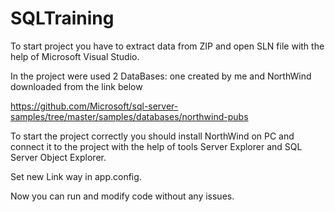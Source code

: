 # SQLTraining

To start project you have to extract data from ZIP and open SLN file with the help of Microsoft Visual Studio.

In the project were used 2 DataBases: one created by me and NorthWind downloaded from the link below 

https://github.com/Microsoft/sql-server-samples/tree/master/samples/databases/northwind-pubs

To start the project correctly you should install NorthWind on PC and connect it to the project
with the help of tools Server Explorer and SQL Server Object Explorer.

Set new Link way in app.config.

Now you can run and modify code without any issues.
